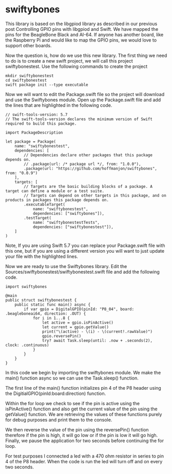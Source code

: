 # swiftybones

This library is based on the libgpiod library as described in our previous post Controlling GPIO pins with libgpiod and Swift. We have mapped the pins for the BeagleBone Black and AI-64. If anyone has another board, like the Raspberry Pi and would like to map the GPIO pins, we would love to support other boards.

Now the question is, how do we use this new library. The first thing we need to do is to create a new swift project, we will call this project swiftybonestest.  Use the following commands to create the project
```
mkdir swiftybonestest
cd swiftybonestest
swift package init --type executable
```

Now we will want to edit the Package.swift file so the project will download and use the Swiftybones module.  Open up the Package.swift file and add the lines that are highlighted in the following code.
```
// swift-tools-version: 5.7
// The swift-tools-version declares the minimum version of Swift required to build this package.

import PackageDescription

let package = Package(
    name: "swiftybonestest",
    dependencies: [
        // Dependencies declare other packages that this package depends on.
        // .package(url: /* package url */, from: "1.0.0"),
        .package(url: "https://github.com/hoffmanjon/swiftybones", from: "0.0.9")
    ],
    targets: [
        // Targets are the basic building blocks of a package. A target can define a module or a test suite.
        // Targets can depend on other targets in this package, and on products in packages this package depends on.
        .executableTarget(
            name: "swiftybonestest",
            dependencies: ["swiftybones"]),
        .testTarget(
            name: "swiftybonestestTests",
            dependencies: ["swiftybonestest"]),
    ]
)
```
Note, If you are using Swift 5.7 you can replace your Package.swift file with this one, but if you are using a different version you will want to just update your file with the highlighted lines.  

Now we are ready to use the Swiftybones library.  Edit the Sources/swiftybonestest/swiftybonestest.swift file and add the following code.
```
import swiftybones

@main
public struct swiftybonestest {
    public static func main() async {
        if var gpio = DigitalGPIO(pinId: "P8_04", board: .beagleboneai64, direction: .OUT) {
            for i in 1...8 {
                let active = gpio.isPinActive()
                let current = gpio.getValue()
                print("\(active) - \(i) - \(current!.rawValue)")
                gpio.reversePin()
                try? await Task.sleep(until: .now + .seconds(2), clock: .continuous)
            }
        }      
    }
}
```
In this code we begin by importing the swiftybones module. We make the main() function async so we can use the Task.sleep() function. 

The first line of the main() function initializes pin 4 of the P8 header using the DigitialGPIO(pinId:board:direction) function.  

Within the for loop we check to see if the pin is active using the isPinActive() function and also get the current value of the pin using the getValue() function.  We are retrieving the values of these functions purely for debug purposes and print them to the console.  

We then reverse the value of the pin using the reversePin() function therefore if the pin is high, it will go low or if the pin is low it will go high.  Finally, we pause the application for two seconds before continuing the for loop.

For test purposes I connected a led with a 470 ohm resistor in series to pin 4 of the P8 header.  When the code is run the led will turn off and on every two seconds.  

